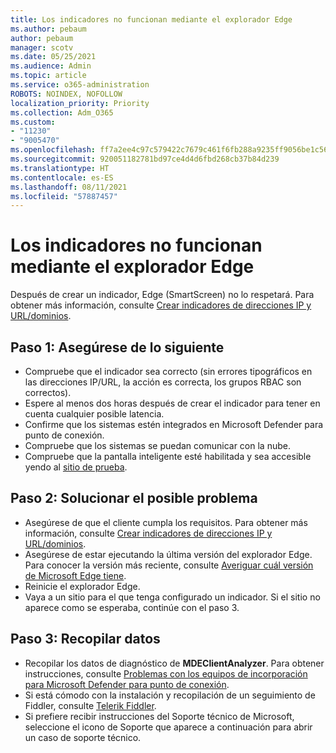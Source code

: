 ```yaml
---
title: Los indicadores no funcionan mediante el explorador Edge
ms.author: pebaum
author: pebaum
manager: scotv
ms.date: 05/25/2021
ms.audience: Admin
ms.topic: article
ms.service: o365-administration
ROBOTS: NOINDEX, NOFOLLOW
localization_priority: Priority
ms.collection: Adm_O365
ms.custom:
- "11230"
- "9005470"
ms.openlocfilehash: ff7a2ee4c97c579422c7679c461f6fb288a9235ff9056be1c56e80b1d6379723
ms.sourcegitcommit: 920051182781bd97ce4d4d6fbd268cb37b84d239
ms.translationtype: HT
ms.contentlocale: es-ES
ms.lasthandoff: 08/11/2021
ms.locfileid: "57887457"
---
```

# <a name="indicators-dont-work-using-edge-browser"></a>Los indicadores no funcionan mediante el explorador Edge

Después de crear un indicador, Edge (SmartScreen) no lo respetará. Para obtener más información, consulte [Crear indicadores de direcciones IP y URL/dominios](https://docs.microsoft.com/microsoft-365/security/defender-endpoint/indicator-ip-domain).

## <a name="step-1-ensure-the-following"></a>Paso 1: Asegúrese de lo siguiente

- Compruebe que el indicador sea correcto (sin errores tipográficos en las direcciones IP/URL, la acción es correcta, los grupos RBAC son correctos).
- Espere al menos dos horas después de crear el indicador para tener en cuenta cualquier posible latencia.
- Confirme que los sistemas estén integrados en Microsoft Defender para punto de conexión.
- Compruebe que los sistemas se puedan comunicar con la nube.
- Compruebe que la pantalla inteligente esté habilitada y sea accesible yendo al [sitio de prueba](https://demo.smartscreen.msft.net).

## <a name="step-2-troubleshoot-the-potential-issue"></a>Paso 2: Solucionar el posible problema

- Asegúrese de que el cliente cumpla los requisitos. Para obtener más información, consulte [Crear indicadores de direcciones IP y URL/dominios](https://docs.microsoft.com/microsoft-365/security/defender-endpoint/indicator-ip-domain).
- Asegúrese de estar ejecutando la última versión del explorador Edge. Para conocer la versión más reciente, consulte [Averiguar cuál versión de Microsoft Edge tiene](https://support.microsoft.com/microsoft-edge/find-out-which-version-of-microsoft-edge-you-have-c726bee8-c42e-e472-e954-4cf5123497eb).
- Reinicie el explorador Edge.
- Vaya a un sitio para el que tenga configurado un indicador. Si el sitio no aparece como se esperaba, continúe con el paso 3. 

## <a name="step-3-collect-data"></a>Paso 3: Recopilar datos

- Recopilar los datos de diagnóstico de **MDEClientAnalyzer**. Para obtener instrucciones, consulte [Problemas con los equipos de incorporación para Microsoft Defender para punto de conexión](issues-with-onboarding-machines.md).
- Si está cómodo con la instalación y recopilación de un seguimiento de Fiddler, consulte [Telerik Fiddler](http://www.telerik.com/fiddler).
- Si prefiere recibir instrucciones del Soporte técnico de Microsoft, seleccione el icono de Soporte que aparece a continuación para abrir un caso de soporte técnico.
